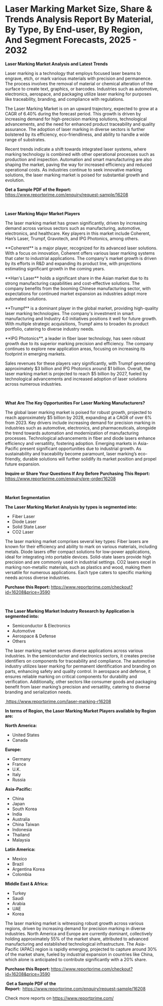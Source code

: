 <p><h1>Laser Marking Market Size, Share & Trends Analysis Report By Material, By Type, By End-user, By Region, And Segment Forecasts, 2025 - 2032</h1></p><p><strong>Laser Marking Market Analysis and Latest Trends</strong></p>
<p><p>Laser marking is a technology that employs focused laser beams to engrave, etch, or mark various materials with precision and permanence. The process involves the removal of material or chemical alteration of the surface to create text, graphics, or barcodes. Industries such as automotive, electronics, aerospace, and packaging utilize laser marking for purposes like traceability, branding, and compliance with regulations.</p><p>The Laser Marking Market is on an upward trajectory, expected to grow at a CAGR of 6.40% during the forecast period. This growth is driven by increasing demand for high-precision marking solutions, technological advancements, and the need for enhanced product traceability and quality assurance. The adoption of laser marking in diverse sectors is further bolstered by its efficiency, eco-friendliness, and ability to handle a wide range of substrates.</p><p>Recent trends indicate a shift towards integrated laser systems, where marking technology is combined with other operational processes such as production and inspection. Automation and smart manufacturing are also shaping the market, paving the way for increased efficiency and reduced operational costs. As industries continue to seek innovative marking solutions, the laser marking market is poised for substantial growth and evolution.</p></p>
<p><strong>Get a Sample PDF of the Report:&nbsp;</strong> <a href="https://www.reportprime.com/enquiry/request-sample/16208?utm_campaign=2714&utm_medium=2&utm_source=Github&utm_content=ia&utm_term=20032025&utm_id=laser-marking">https://www.reportprime.com/enquiry/request-sample/16208</a></p>
<p>&nbsp;</p>
<p><strong>Laser Marking Major Market Players</strong></p>
<p><p>The laser marking market has grown significantly, driven by increasing demand across various sectors such as manufacturing, automotive, electronics, and healthcare. Key players in this market include Coherent, Han’s Laser, Trumpf, Gravotech, and IPG Photonics, among others.</p><p>**Coherent** is a major player, recognized for its advanced laser solutions. With a focus on innovation, Coherent offers various laser marking systems that cater to industrial applications. The company's market growth is driven by its efforts in R&D and expanding its product line, with projections estimating significant growth in the coming years.</p><p>**Han's Laser** holds a significant share in the Asian market due to its strong manufacturing capabilities and cost-effective solutions. The company benefits from the booming Chinese manufacturing sector, with expectations for continued market expansion as industries adopt more automated solutions.</p><p>**Trumpf** is a dominant player in the global market, providing high-quality laser marking technologies. The company's investment in smart manufacturing and Industry 4.0 initiatives positions it well for future growth. With multiple strategic acquisitions, Trumpf aims to broaden its product portfolio, catering to diverse industry needs.</p><p>**IPG Photonics**, a leader in fiber laser technology, has seen robust growth due to its superior marking precision and efficiency. The company continues to explore new application areas, focusing on increasing its footprint in emerging markets. </p><p>Sales revenues for these players vary significantly, with Trumpf generating approximately $3 billion and IPG Photonics around $1 billion. Overall, the laser marking market is projected to reach $5 billion by 2027, fueled by technological advancements and increased adoption of laser solutions across numerous industries.</p></p>
<p>&nbsp;</p>
<p><strong>What Are The Key Opportunities For Laser Marking Manufacturers?</strong></p>
<p><p>The global laser marking market is poised for robust growth, projected to reach approximately $5 billion by 2028, expanding at a CAGR of over 6% from 2023. Key drivers include increasing demand for precision marking in industries such as automotive, electronics, and pharmaceuticals, alongside the trend towards automation and modernization of manufacturing processes. Technological advancements in fiber and diode lasers enhance efficiency and versatility, fostering adoption. Emerging markets in Asia-Pacific present significant opportunities due to industrial growth. As sustainability and traceability become paramount, laser marking’s eco-friendly, durable solutions will further solidify its market position and propel future expansion.</p></p>
<p><strong>Inquire or Share Your Questions If Any Before Purchasing This Report:</strong> <a href="https://www.reportprime.com/enquiry/pre-order/16208?utm_campaign=2714&utm_medium=2&utm_source=Github&utm_content=ia&utm_term=20032025&utm_id=laser-marking">https://www.reportprime.com/enquiry/pre-order/16208</a></p>
<p>&nbsp;</p>
<p><strong>Market Segmentation</strong></p>
<p><strong>The Laser Marking Market Analysis by types is segmented into:</strong></p>
<p><ul><li>Fiber Laser</li><li>Diode Laser</li><li>Solid State Laser</li><li>CO2 Laser</li></ul></p>
<p><p>The laser marking market comprises several key types: Fiber lasers are known for their efficiency and ability to mark on various materials, including metals. Diode lasers offer compact solutions for low-power applications, ideal for integrating into portable devices. Solid-state lasers provide high precision and are commonly used in industrial settings. CO2 lasers excel in marking non-metallic materials, such as plastics and wood, making them versatile for numerous applications. Each type caters to specific marking needs across diverse industries.</p></p>
<p><strong>Purchase this Report:&nbsp;</strong><a href="https://www.reportprime.com/checkout?id=16208&price=3590&utm_campaign=2714&utm_medium=2&utm_source=Github&utm_content=ia&utm_term=20032025&utm_id=laser-marking">https://www.reportprime.com/checkout?id=16208&price=3590</a></p>
<p>&nbsp;</p>
<p><strong>The Laser Marking Market Industry Research by Application is segmented into:</strong></p>
<p><ul><li>Semiconductor & Electronics</li><li>Automotive</li><li>Aerospace & Defense</li><li>Others</li></ul></p>
<p><p>The laser marking market serves diverse applications across various industries. In the semiconductor and electronics sectors, it creates precise identifiers on components for traceability and compliance. The automotive industry utilizes laser marking for permanent identification and branding on parts, enhancing safety and quality control. In aerospace and defense, it ensures reliable marking on critical components for durability and verification. Additionally, other sectors like consumer goods and packaging benefit from laser marking’s precision and versatility, catering to diverse branding and serialization needs.</p></p>
<p><a href="https://www.reportprime.com/laser-marking-r16208?utm_campaign=2714&utm_medium=2&utm_source=Github&utm_content=ia&utm_term=20032025&utm_id=laser-marking">&nbsp;https://www.reportprime.com/laser-marking-r16208</a></p>
<p><strong>In terms of Region, the Laser Marking Market Players available by Region are:</strong></p>
<p>
    <p> <strong> North America: </strong>
        <ul>
            <li>United States</li>
            <li>Canada</li>
        </ul>
        </p> 
    <p> <strong> Europe: </strong>
        <ul>
            <li>Germany</li>
            <li>France</li>
            <li>U.K.</li>
            <li>Italy</li>
            <li>Russia</li>
        </ul>
        </p> 
    <p> <strong> Asia-Pacific: </strong>
        <ul>
            <li>China</li>
            <li>Japan</li>
            <li>South Korea</li>
            <li>India</li>
            <li>Australia</li>
            <li>China Taiwan</li>
            <li>Indonesia</li>
            <li>Thailand</li>
            <li>Malaysia</li>
        </ul>
        </p> 
    <p> <strong> Latin America: </strong>
        <ul>
            <li>Mexico</li>
            <li>Brazil</li>
            <li>Argentina Korea</li>
            <li>Colombia</li>
        </ul>
        </p> 
    <p> <strong> Middle East & Africa: </strong>
        <ul>
            <li>Turkey</li>
            <li>Saudi</li>
            <li>Arabia</li>
            <li>UAE</li>
            <li>Korea</li>
        </ul>
    </p>
    </p>
<p><p>The laser marking market is witnessing robust growth across various regions, driven by increasing demand for precision marking in diverse industries. North America and Europe are currently dominant, collectively holding approximately 55% of the market share, attributed to advanced manufacturing and established technological infrastructure. The Asia-Pacific (APAC) region is rapidly emerging, projected to capture around 30% of the market share, fueled by industrial expansion in countries like China, which alone is anticipated to contribute significantly with a 20% share. </p></p>
<p><strong>Purchase this Report: </strong><a href="https://www.reportprime.com/checkout?id=16208&price=3590&utm_campaign=2714&utm_medium=2&utm_source=Github&utm_content=ia&utm_term=20032025&utm_id=laser-marking">https://www.reportprime.com/checkout?id=16208&price=3590</a></p>
<p>&nbsp;<strong>Get a Sample PDF of the Report:&nbsp;&nbsp;</strong><a href="https://www.reportprime.com/enquiry/request-sample/16208?utm_campaign=2714&utm_medium=2&utm_source=Github&utm_content=ia&utm_term=20032025&utm_id=laser-marking">https://www.reportprime.com/enquiry/request-sample/16208</a></p>
<p><strong></strong></p>
<p>Check more reports on <a href="https://www.reportprime.com/?utm_campaign=2714&utm_medium=2&utm_source=Github&utm_content=ia&utm_term=20032025&utm_id=laser-marking">https://www.reportprime.com/</a></p>